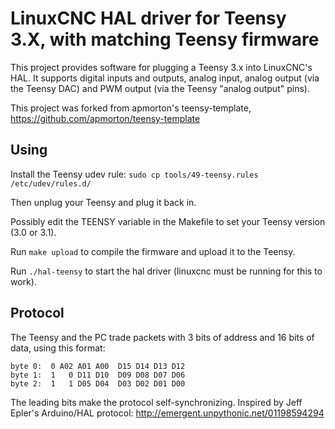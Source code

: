 LinuxCNC HAL driver for Teensy 3.X, with matching Teensy firmware
=================================================================

This project provides software for plugging a Teensy 3.x into LinuxCNC's
HAL.  It supports digital inputs and outputs, analog input, analog output
(via the Teensy DAC) and PWM output (via the Teensy "analog output" pins).

This project was forked from apmorton's teensy-template,
https://github.com/apmorton/teensy-template


Using
-----

Install the Teensy udev rule: `sudo cp tools/49-teensy.rules /etc/udev/rules.d/`

Then unplug your Teensy and plug it back in.

Possibly edit the TEENSY variable in the Makefile to set your Teensy
version (3.0 or 3.1).

Run `make upload` to compile the firmware and upload it to the Teensy.

Run `./hal-teensy` to start the hal driver (linuxcnc must be running
for this to work).


Protocol
--------

The Teensy and the PC trade packets with 3 bits of address and 16 bits
of data, using this format:

    byte 0:  0 A02 A01 A00  D15 D14 D13 D12
    byte 1:  1   0 D11 D10  D09 D08 D07 D06
    byte 2:  1   1 D05 D04  D03 D02 D01 D00

The leading bits make the protocol self-synchronizing.  Inspired by Jeff
Epler's Arduino/HAL protocol: http://emergent.unpythonic.net/01198594294
